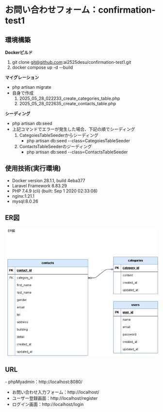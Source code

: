 # お問い合わせフォーム：confirmation-test1

## 環境構築

**Dockerビルド**
1. git clone git@github.com:ai2525desu/confirmation-test1.git
2. docker compose up -d --build

**マイグレーション**
* php artisan migrate
* 自身で作成
    1. 2025_05_28_022233_create_categories_table.php
    2. 2025_05_28_022635_create_contacts_table.php

**シーディング**
* php artisan db:seed
* 上記コマンドでエラーが発生した場合、下記の順でシーディング
    1. CategoiesTableSeederからシーディング
        - php artisan db:seed --class=CategoiesTableSeeder
    2. ContactsTableSeederのジーディング
        - php artisan db:seed --class=ContactsTableSeeder

## 使用技術(実行環境)
- Docker version 28.1.1, build 4eba377
- Laravel Framework 8.83.29
- PHP 7.4.9 (cli) (built: Sep  1 2020 02:33:08)
- nginx:1.21.1
- mysql:8.0.26

## ER図
![ER図](contact-form.png)

## URL
​- phpMyadmin：http://localhost:8080/
- お問い合わせ入力フォーム：http://localhost/
- ユーザー登録画面：http://localhost/register
- ログイン画面：http://localhost/login


